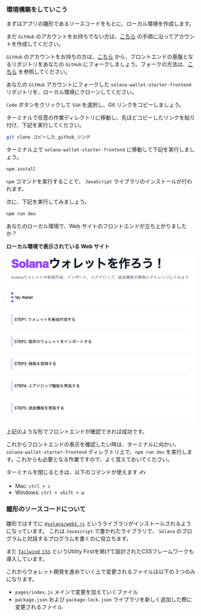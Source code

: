 ### 環境構築をしていこう

まずはアプリの雛形であるソースコードをもとに、ローカル環境を作成します。

まだ `GitHub` のアカウントをお持ちでない方は、[こちら](https://qiita.com/okumurakengo/items/848f7177765cf25fcde0) の手順に沿ってアカウントを作成してください。

`GitHub` のアカウントをお持ちの方は、[こちら](https://github.com/unchain-dev/solana-wallet-starter-project) から、フロントエンドの基盤となるリポジトリをあなたの `GitHub` にフォークしましょう。フォークの方法は、[こちら](https://denno-sekai.com/github-fork/) を参照してください。

あなたの `GitHub` アカウントにフォークした `solana-wallet-starter-frontend` リポジトリを、ローカル環境にクローンしてください。

`Code` ボタンをクリックして `SSH` を選択し、Git リンクをコピーしましょう。

ターミナルで任意の作業ディレクトリに移動し、先ほどコピーしたリンクを貼り付け、下記を実行してください。

```bash
git clone コピーした_github_リンク
```

ターミナル上で `solana-wallet-starter-frontend` に移動して下記を実行しましょう。

```bash
npm install
```

`npm` コマンドを実行することで、 `JavaScript` ライブラリのインストールが行われます。

次に、下記を実行してみましょう。

```bash
npm run dev
```

あなたのローカル環境で、Web サイトのフロントエンドが立ち上がりましたか？

**ローカル環境で表示されている Web サイト**

![](/public/images/11-Solana-Wallet/0_2_1.png)

上記のような形でフロントエンドが確認できれば成功です。

これからフロントエンドの表示を確認したい時は、ターミナルに向かい、`solana-wallet-starter-frontend` ディレクトリ上で、`npm run dev` を実行します。これからも必要となる作業ですので、よく覚えておいてください。

ターミナルを閉じるときは、以下のコマンドが使えます ✍️

- Mac: `ctrl + c`
- Windows: `ctrl + shift + w`

### 雛形のソースコードについて

雛形ではすでに [`@solana/web3.js`](https://solana-labs.github.io/solana-web3.js/index.html) というライブラリがインストールされるようになっています。 これは `Javascript` で書かれたライブラリで、 `Solana` のプログラムと対話するプログラムを書くのに役立ちます。

また [`Tailwind CSS`](https://tailwindcss.com/) というUtility Firstを掲げて設計されたCSSフレームワークも導入しています。

これからウォレット開発を進めていく上で変更されるファイルは以下の３つのみになります。

- `pages/index.js` メインで変更を加えていくファイル
- `package.json` および `package-lock.json` ライブラリを新しく追加した際に変更されるファイル
